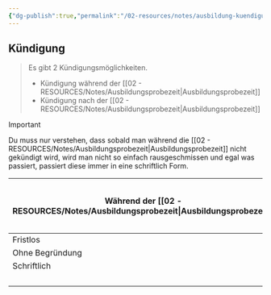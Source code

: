 ```yaml
---
{"dg-publish":true,"permalink":"/02-resources/notes/ausbildung-kuendigung/","tags":["GFN/LF01","ausbildung/gfn/ap1"],"noteIcon":"","updated":"2025-09-27T01:32:44.000+02:00"}
---
```


## Kündigung 
> Es gibt 2 Kündigungsmöglichkeiten. 
> - Kündigung während der [[02 - RESOURCES/Notes/Ausbildungsprobezeit\|Ausbildungsprobezeit]] 
> - Kündigung nach der [[02 - RESOURCES/Notes/Ausbildungsprobezeit\|Ausbildungsprobezeit]] 

> [!important] 
> Du muss  nur verstehen, dass sobald man während die [[02 - RESOURCES/Notes/Ausbildungsprobezeit\|Ausbildungsprobezeit]] nicht gekündigt wird, wird man nicht so einfach rausgeschmissen und egal was passiert, passiert diese immer in eine schriftlich Form. 

| Während der [[02 - RESOURCES/Notes/Ausbildungsprobezeit\|Ausbildungsprobezeit]] | Nach [[02 - RESOURCES/Notes/Ausbildungsprobezeit\|Ausbildungsprobezeit]] und [[02 - RESOURCES/Notes/Auszubildender\|Auszubildender]]-Entscheidung | Nach [[02 - RESOURCES/Notes/Ausbildungsprobezeit\|Ausbildungsprobezeit]] und [[02 - RESOURCES/Notes/Unternehmen\|Unternehmen]]-Entscheidung |
| ------------------------- | ------------------------------------------------------ | -------------------------------------------------- |
| Fristlos                  | 4 Wochen Frist (auf den 15. eines Monats oder Monatsende)                                         | wichtigen Grund                                    |
| Ohne Begründung           | Schriftlich                                            | Fristlos                                           |
| Schriftlich               |                                                        | Diebstahl                                          |
|                           |                                                        | Schriftlich                                                   |
